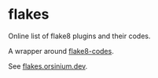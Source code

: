 # flakes

Online list of flake8 plugins and their codes.

A wrapper around [flake8-codes](https://github.com/orsinium-labs/flake8-codes).

See [flakes.orsinium.dev](https://flakes.orsinium.dev/).
